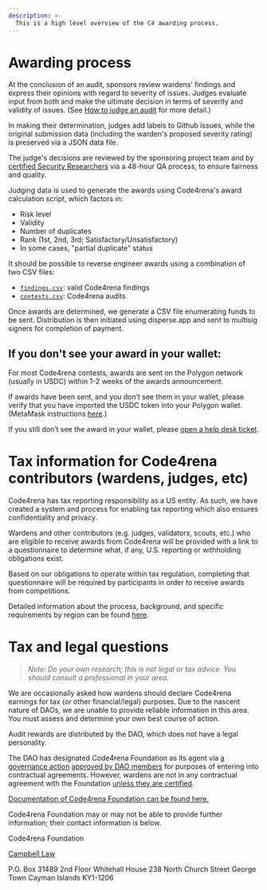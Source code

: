 ```yaml
---
description: >-
  This is a high level overview of the C4 awarding process. 
---
```


# Awarding process

At the conclusion of an audit, sponsors review wardens’ findings and express their opinions with regard to severity of issues. Judges evaluate input from both and make the ultimate decision in terms of severity and validity of issues. (See [How to judge an audit](https://docs.code4rena.com/roles/judges/how-to-judge-a-contest.md) for more detail.)

In making their determination, judges add labels to Github issues, while the original submission data (including the warden's proposed severity rating) is preserved via a JSON data file. 

The judge's decisions are reviewed by the sponsoring project team and by [certified Security Researchers](https://docs.code4rena.com/roles/certified-contributors/sr-backstage-wardens) via a 48-hour QA process, to ensure fairness and quality. 

Judging data is used to generate the awards using Code4rena's award calculation script, which factors in:

- Risk level
- Validity
- Number of duplicates
- Rank (1st, 2nd, 3rd; Satisfactory/Unsatisfactory)
- In some cases, "partial duplicate" status

 It should be possible to reverse engineer awards using a combination of two CSV files:
 
 - [`findings.csv`](https://code4rena.com/community-resources/findings.csv): valid Code4rena findings
 - [`contests.csv`](https://code4rena.com/community-resources/contests.csv): Code4rena audits 

Once awards are determined, we generate a CSV file enumerating funds to be sent. Distribution is then initiated using disperse.app and sent to multisig signers for completion of payment.

## If you don't see your award in your wallet:

For most Code4rena contests, awards are sent on the Polygon network (usually in USDC) within 1-2 weeks of the awards announcement.

If awards have been sent, and you don’t see them in your wallet, please verify that you have imported the USDC token into your Polygon wallet. (MetaMask instructions [here](https://support.metamask.io/hc/en-us/articles/360015489031-How-to-display-tokens-in-MetaMask).)

If you still don’t see the award in your wallet, please [open a help desk ticket](https://code4rena.com/help).

# Tax information for Code4rena contributors (wardens, judges, etc)

Code4rena has tax reporting responsibility as a US entity. As such, we have created a system and process for enabling tax reporting which also ensures confidentiality and privacy.

Wardens and other contributors (e.g. judges, validators, scouts, etc.) who are eligible to receive awards from Code4rena will be provided with a link to a questionnaire to determine what, if any, U.S. reporting or withholding obligations exist.

Based on our obligations to operate within tax regulation, completing that questionnaire will be required by participants in order to receive awards from competitions.

Detailed information about the process, background, and specific requirements by region can be found [here](https://github.com/code-423n4/org/discussions/146).

# Tax and legal questions

> *Note: Do your own research; this is not legal or tax advice. You should consult a professional in your area.*

We are occasionally asked how wardens should declare Code4rena earnings for tax (or other financial/legal) purposes. Due to the nascent nature of DAOs, we are unable to provide reliable information in this area. You must assess and determine your own best course of action.

Audit rewards are distributed by the DAO, which does not have a legal personality.

The DAO has designated Code4rena Foundation as its agent via [a governance action](https://github.com/code-423n4/org/discussions/13) [approved by DAO members](https://polygonscan.com/tx/0x8fbe178e34a7ae03a5e0d1f49f23e38f3a1c0d1186a67920d33196a89f79da98) for purposes of entering into contractual agreements. However, wardens are not in any contractual agreement with the Foundation [unless they are certified](https://code4rena.com/certified-contributor-summary/).

[Documentation of Code4rena Foundation can be found here.](https://github.com/code-423n4/org/tree/main/foundation)

Code4rena Foundation may or may not be able to provide further information; their contact information is below.

Code4rena Foundation

[Campbell Law](mailto:campbell@silversidemanagement.ky)

P.O. Box 31489
2nd Floor Whitehall House
238 North Church Street
George Town
Cayman Islands KY1-1206

